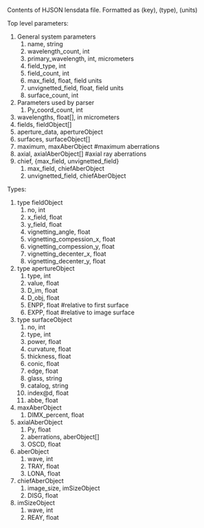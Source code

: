 Contents of HJSON lensdata file.
Formatted as (key), (type), (units)

Top level parameters:
1. General system parameters
    1. name, string
    1. wavelength_count, int
    1. primary_wavelength, int, micrometers
    1. field_type, int
    1. field_count, int
    1. max_field, float, field units
    1. unvignetted_field, float, field units
    1. surface_count, int
1. Parameters used by parser
    1. Py_coord_count, int 
1. wavelengths, float[], in micrometers
1. fields, fieldObject[]
1. aperture_data, apertureObject
1. surfaces, surfaceObject[]
1. maximum, maxAberObject #maximum aberrations
1. axial, axialAberObject[] #axial ray aberrations
1. chief, {max_field, unvignetted_field}
    1. max_field, chiefAberObject
    1. unvignetted_field, chiefAberObject


Types:
1. type fieldObject
    1. no, int
    1. x_field, float
    1. y_field, float
    1. vignetting_angle, float
    1. vignetting_compession_x, float
    1. vignetting_compession_y, float
    1. vignetting_decenter_x, float
    1. vignetting_decenter_y, float
1. type apertureObject
    1. type, int
    1. value, float
    1. D_im, float
    1. D_obj, float
    1. ENPP, float   #relative to first surface
    1. EXPP, float  #relative to image surface
1. type surfaceObject
    1. no, int
    1. type, int
    1. power, float
    1. curvature, float
    1. thickness, float
    1. conic, float
    1. edge, float
    1. glass, string
    1. catalog, string
    1. index@d, float
    1. abbe, float
1. maxAberObject
    1. DIMX_percent, float
1. axialAberObject
    1. Py, float
    1. aberrations, aberObject[]
    1. OSCD, float
1. aberObject
    1. wave, int
    1. TRAY, float
    1. LONA, float
1. chiefAberObject
    1. image_size, imSizeObject
    1. DISG, float
1. imSizeObject
    1. wave, int
    1. REAY, float

     